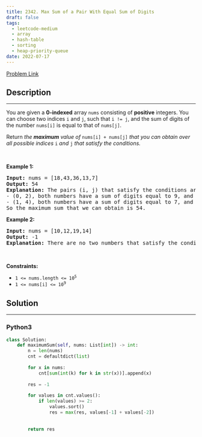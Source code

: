 ```yaml
---
title: 2342. Max Sum of a Pair With Equal Sum of Digits
draft: false
tags: 
  - leetcode-medium
  - array
  - hash-table
  - sorting
  - heap-priority-queue
date: 2022-07-17
---
```


[Problem Link](https://leetcode.com/problems/max-sum-of-a-pair-with-equal-sum-of-digits/)

## Description

---
<p>You are given a <strong>0-indexed</strong> array <code>nums</code> consisting of <strong>positive</strong> integers. You can choose two indices <code>i</code> and <code>j</code>, such that <code>i != j</code>, and the sum of digits of the number <code>nums[i]</code> is equal to that of <code>nums[j]</code>.</p>

<p>Return <em>the <strong>maximum</strong> value of </em><code>nums[i] + nums[j]</code><em> that you can obtain over all possible indices </em><code>i</code><em> and </em><code>j</code><em> that satisfy the conditions.</em></p>

<p>&nbsp;</p>
<p><strong class="example">Example 1:</strong></p>

<pre>
<strong>Input:</strong> nums = [18,43,36,13,7]
<strong>Output:</strong> 54
<strong>Explanation:</strong> The pairs (i, j) that satisfy the conditions are:
- (0, 2), both numbers have a sum of digits equal to 9, and their sum is 18 + 36 = 54.
- (1, 4), both numbers have a sum of digits equal to 7, and their sum is 43 + 7 = 50.
So the maximum sum that we can obtain is 54.
</pre>

<p><strong class="example">Example 2:</strong></p>

<pre>
<strong>Input:</strong> nums = [10,12,19,14]
<strong>Output:</strong> -1
<strong>Explanation:</strong> There are no two numbers that satisfy the conditions, so we return -1.
</pre>

<p>&nbsp;</p>
<p><strong>Constraints:</strong></p>

<ul>
	<li><code>1 &lt;= nums.length &lt;= 10<sup>5</sup></code></li>
	<li><code>1 &lt;= nums[i] &lt;= 10<sup>9</sup></code></li>
</ul>


## Solution

---
### Python3
``` py title='max-sum-of-a-pair-with-equal-sum-of-digits'
class Solution:
    def maximumSum(self, nums: List[int]) -> int:
        n = len(nums)
        cnt = defaultdict(list)
        
        for x in nums:
            cnt[sum(int(k) for k in str(x))].append(x)
        
        res = -1
        
        for values in cnt.values():
            if len(values) >= 2:
                values.sort()
                res = max(res, values[-1] + values[-2])
            
        
        return res
```

